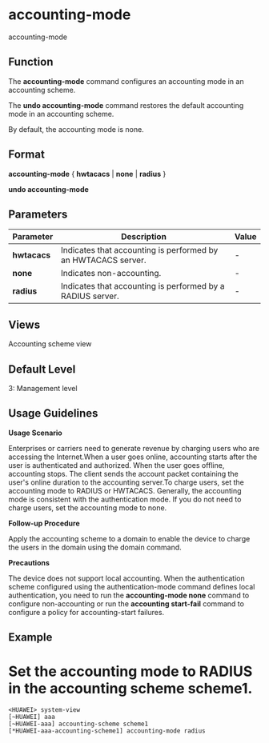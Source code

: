 accounting-mode
===============

accounting-mode

Function
--------



The **accounting-mode** command configures an accounting mode in an accounting scheme.

The **undo accounting-mode** command restores the default accounting mode in an accounting scheme.



By default, the accounting mode is none.


Format
------

**accounting-mode** { **hwtacacs** | **none** | **radius** }

**undo accounting-mode**


Parameters
----------

| Parameter | Description | Value |
| --- | --- | --- |
| **hwtacacs** | Indicates that accounting is performed by an HWTACACS server. | - |
| **none** | Indicates non-accounting. | - |
| **radius** | Indicates that accounting is performed by a RADIUS server. | - |



Views
-----

Accounting scheme view


Default Level
-------------

3: Management level


Usage Guidelines
----------------

**Usage Scenario**

Enterprises or carriers need to generate revenue by charging users who are accessing the Internet.When a user goes online, accounting starts after the user is authenticated and authorized. When the user goes offline, accounting stops. The client sends the account packet containing the user's online duration to the accounting server.To charge users, set the accounting mode to RADIUS or HWTACACS. Generally, the accounting mode is consistent with the authentication mode. If you do not need to charge users, set the accounting mode to none.

**Follow-up Procedure**

Apply the accounting scheme to a domain to enable the device to charge the users in the domain using the domain command.

**Precautions**

The device does not support local accounting. When the authentication scheme configured using the authentication-mode command defines local authentication, you need to run the **accounting-mode none** command to configure non-accounting or run the **accounting start-fail** command to configure a policy for accounting-start failures.


Example
-------

# Set the accounting mode to RADIUS in the accounting scheme scheme1.
```
<HUAWEI> system-view
[~HUAWEI] aaa
[~HUAWEI-aaa] accounting-scheme scheme1
[*HUAWEI-aaa-accounting-scheme1] accounting-mode radius

```